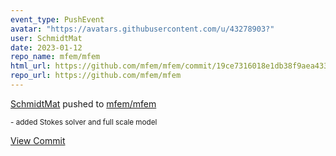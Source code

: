 ```yaml
---
event_type: PushEvent
avatar: "https://avatars.githubusercontent.com/u/43278903?"
user: SchmidtMat
date: 2023-01-12
repo_name: mfem/mfem
html_url: https://github.com/mfem/mfem/commit/19ce7316018e1db38f9aea433699c880a1c2b606
repo_url: https://github.com/mfem/mfem
---
```


<a href='https://github.com/SchmidtMat' target='_blank'>SchmidtMat</a> pushed to <a href='https://github.com/mfem/mfem' target='_blank'>mfem/mfem</a>

<small>- added Stokes solver and full scale model</small>

<a href='https://github.com/mfem/mfem/commit/19ce7316018e1db38f9aea433699c880a1c2b606' target='_blank'>View Commit</a>